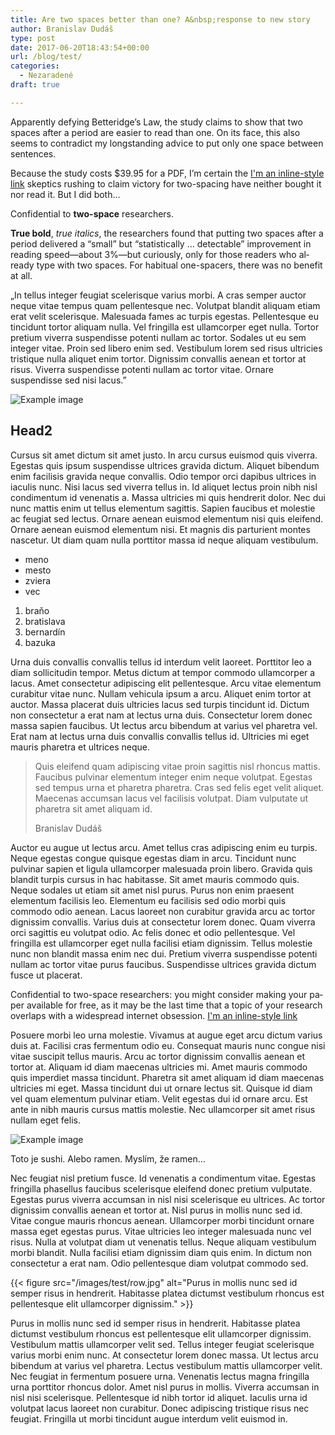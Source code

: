 ```yaml
---
title: Are two spaces better than one? A&nbsp;response to new story
author: Branislav Dudáš
type: post
date: 2017-06-20T18:43:54+00:00
url: /blog/test/
categories:
  - Nezaradené
draft: true

---
```

Ap­par­ently de­fy­ing Bet­teridge’s Law, the study claims to show that two spaces af­ter a pe­riod are eas­ier to read than one. On its face, this also seems to con­tra­dict my long­stand­ing ad­vice to put only one space be­tween sen­tences.

Be­cause the study costs $39.95 for a PDF, I’m cer­tain the [I'm an inline-style link](https://www.google.com) skep­tics rush­ing to claim vic­tory for two-spac­ing have nei­ther bought it nor read it. But I did both…

<aside>Con­fi­den­tial to <b>two-space</b> re­searchers.</aside>

**True bold**, *true italics*, the re­searchers found that putting two spaces af­ter a pe­riod de­liv­ered a “small” but “sta­tis­ti­cally … de­tectable” im­prove­ment in read­ing speed—about 3%—but cu­ri­ously, only for those read­ers who al­ready type with two spaces. For ha­bit­ual one-spac­ers, there was no ben­e­fit at all.

<p class="hanging-punctuation">„In tellus integer feugiat scelerisque varius morbi. A cras semper auctor neque vitae tempus quam pellentesque nec. Volutpat blandit aliquam etiam erat velit scelerisque. Malesuada fames ac turpis egestas. Pellentesque eu tincidunt tortor aliquam nulla. Vel fringilla est ullamcorper eget nulla. Tortor pretium viverra suspendisse potenti nullam ac tortor. Sodales ut eu sem integer vitae. Proin sed libero enim sed. Vestibulum lorem sed risus ultricies tristique nulla aliquet enim tortor. Dignissim convallis aenean et tortor at risus. Viverra suspendisse potenti nullam ac tortor vitae. Ornare suspendisse sed nisi lacus.”</p>

![Example image](/images/test/head_circle2.svg)

## Head2
Cursus sit amet dictum sit amet justo. In arcu cursus euismod quis viverra. Egestas quis ipsum suspendisse ultrices gravida dictum. Aliquet bibendum enim facilisis gravida neque convallis. Odio tempor orci dapibus ultrices in iaculis nunc. Nisi lacus sed viverra tellus in. Id aliquet lectus proin nibh nisl condimentum id venenatis a. Massa ultricies mi quis hendrerit dolor. Nec dui nunc mattis enim ut tellus elementum sagittis. Sapien faucibus et molestie ac feugiat sed lectus. Ornare aenean euismod elementum nisi quis eleifend. Ornare aenean euismod elementum nisi. Et magnis dis parturient montes nascetur. Ut diam quam nulla porttitor massa id neque aliquam vestibulum.

- meno
- mesto
- zviera
- vec

1. braňo
2. bratislava
3. bernardín
4. bazuka

Urna duis convallis convallis tellus id interdum velit laoreet. Porttitor leo a diam sollicitudin tempor. Metus dictum at tempor commodo ullamcorper a lacus. Amet consectetur adipiscing elit pellentesque. Arcu vitae elementum curabitur vitae nunc. Nullam vehicula ipsum a arcu. Aliquet enim tortor at auctor. Massa placerat duis ultricies lacus sed turpis tincidunt id. Dictum non consectetur a erat nam at lectus urna duis. Consectetur lorem donec massa sapien faucibus. Ut lectus arcu bibendum at varius vel pharetra vel. Erat nam at lectus urna duis convallis convallis tellus id. Ultricies mi eget mauris pharetra et ultrices neque. 

>Quis eleifend quam adipiscing vitae proin sagittis nisl rhoncus mattis. Faucibus pulvinar elementum integer enim neque volutpat. Egestas sed tempus urna et pharetra pharetra. Cras sed felis eget velit aliquet. Maecenas accumsan lacus vel facilisis volutpat. Diam vulputate ut pharetra sit amet aliquam id.
> <footer>Branislav Dudáš</footer>

Auctor eu augue ut lectus arcu. Amet tellus cras adipiscing enim eu turpis. Neque egestas congue quisque egestas diam in arcu. Tincidunt nunc pulvinar sapien et ligula ullamcorper malesuada proin libero. Gravida quis blandit turpis cursus in hac habitasse. Sit amet mauris commodo quis. Neque sodales ut etiam sit amet nisl purus. Purus non enim praesent elementum facilisis leo. Elementum eu facilisis sed odio morbi quis commodo odio aenean. Lacus laoreet non curabitur gravida arcu ac tortor dignissim convallis. Varius duis at consectetur lorem donec. Quam viverra orci sagittis eu volutpat odio. Ac felis donec et odio pellentesque. Vel fringilla est ullamcorper eget nulla facilisi etiam dignissim. Tellus molestie nunc non blandit massa enim nec dui. Pretium viverra suspendisse potenti nullam ac tortor vitae purus faucibus. Suspendisse ultrices gravida dictum fusce ut placerat.

<aside>Con­fi­den­tial to two-space re­searchers: you might con­sider mak­ing your pa­per avail­able for free, as it may be the last time that a topic of your re­search over­laps with a wide­spread in­ter­net obsession. <a href="https://www.google.com"> I'm an inline-style link</a></aside>

Posuere morbi leo urna molestie. Vivamus at augue eget arcu dictum varius duis at. Facilisi cras fermentum odio eu. Consequat mauris nunc congue nisi vitae suscipit tellus mauris. Arcu ac tortor dignissim convallis aenean et tortor at. Aliquam id diam maecenas ultricies mi. Amet mauris commodo quis imperdiet massa tincidunt. Pharetra sit amet aliquam id diam maecenas ultricies mi eget. Massa tincidunt dui ut ornare lectus sit. Quisque id diam vel quam elementum pulvinar etiam. Velit egestas dui id ornare arcu. Est ante in nibh mauris cursus mattis molestie. Nec ullamcorper sit amet risus nullam eget felis.

![Example image](/images/test/image.svg)

<aside>Toto je sushi. Alebo ramen. Myslím, že ramen…</aside>

Nec feugiat nisl pretium fusce. Id venenatis a condimentum vitae. Egestas fringilla phasellus faucibus scelerisque eleifend donec pretium vulputate. Egestas purus viverra accumsan in nisl nisi scelerisque eu ultrices. Ac tortor dignissim convallis aenean et tortor at. Nisl purus in mollis nunc sed id. Vitae congue mauris rhoncus aenean. Ullamcorper morbi tincidunt ornare massa eget egestas purus. Vitae ultricies leo integer malesuada nunc vel risus. Nulla at volutpat diam ut venenatis tellus. Neque aliquam vestibulum morbi blandit. Nulla facilisi etiam dignissim diam quis enim. In dictum non consectetur a erat nam. Odio pellentesque diam volutpat commodo sed.

{{< figure src="/images/test/row.jpg" alt="Purus in mollis nunc sed id semper risus in hendrerit. Habitasse platea dictumst vestibulum rhoncus est pellentesque elit ullamcorper dignissim." >}}

Purus in mollis nunc sed id semper risus in hendrerit. Habitasse platea dictumst vestibulum rhoncus est pellentesque elit ullamcorper dignissim. Vestibulum mattis ullamcorper velit sed. Tellus integer feugiat scelerisque varius morbi enim nunc. At consectetur lorem donec massa. Ut lectus arcu bibendum at varius vel pharetra. Lectus vestibulum mattis ullamcorper velit. Nec feugiat in fermentum posuere urna. Venenatis lectus magna fringilla urna porttitor rhoncus dolor. Amet nisl purus in mollis. Viverra accumsan in nisl nisi scelerisque. Pellentesque id nibh tortor id aliquet. Iaculis urna id volutpat lacus laoreet non curabitur. Donec adipiscing tristique risus nec feugiat. Fringilla ut morbi tincidunt augue interdum velit euismod in.